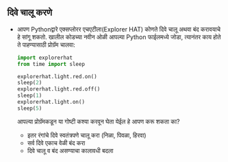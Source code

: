 ## दिवे चालू करणे

- आपण Pythonद्वारे एक्सप्लोरर एचएटीला(Explorer HAT) कोणते दिवे चालू अथवा बंद करावयाचे हे सांगू शकतो. खालील कोडच्या नवीन ओळी आपल्या Python फाईलमध्ये जोडा, त्यानंतर काय होते ते पाहण्यासाठी प्रोग्रॅम चालवा:
    
    ```python
    import explorerhat
    from time import sleep
    
    explorerhat.light.red.on()
    sleep(2)
    explorerhat.light.red.off()
    sleep(1)
    explorerhat.light.on()
    sleep(5)
    ```
    
    आपल्या प्रोग्रॅमकडून या गोष्टी कश्या करवून घेता येईल हे आपण करू शकता का?
    
    - इतर रंगांचे दिवे स्वतंत्रपणे चालू करा (निळा, पिवळा, हिरवा)
    - सर्व दिवे एकाच वेळी बंद करा
    - दिवे चालू व बंद असण्याचा कालावधी बदला